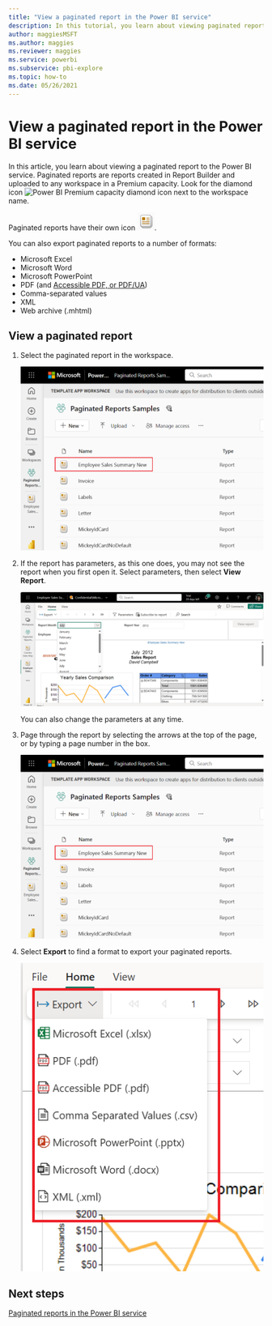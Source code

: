 ```yaml
---
title: "View a paginated report in the Power BI service"
description: In this tutorial, you learn about viewing paginated reports in the Power BI service.  
author: maggiesMSFT
ms.author: maggies
ms.reviewer: maggies
ms.service: powerbi
ms.subservice: pbi-explore
ms.topic: how-to
ms.date: 05/26/2021
---
```


# View a paginated report in the Power BI service

In this article, you learn about viewing a paginated report to the Power BI service. Paginated reports are reports created in Report Builder and uploaded to any  workspace in a Premium capacity. Look for the diamond icon ![Power BI Premium capacity diamond icon](media/paginated-reports-view-power-bi-service/premium-diamond.png) next to the workspace name. 

Paginated reports have their own icon ![Paginated report icon](media/paginated-reports-view-power-bi-service/power-bi-paginated-report-icon.png).

You can also export paginated reports to a number of formats: 

- Microsoft Excel
- Microsoft Word
- Microsoft PowerPoint
- PDF (and [Accessible PDF, or PDF/UA](../../report-server/rendering-extension-support.md))
- Comma-separated values
- XML
- Web archive (.mhtml)

## View a paginated report

1. Select the paginated report in the workspace.

    ![Paginated report in the Power BI service](media/paginated-reports-view-power-bi-service/power-bi-paginated-report-in-service.png)

2. If the report has parameters, as this one does, you may not see the report when you first open it. Select parameters, then select **View Report**. 

     ![Select parameters to view the report](media/paginated-reports-view-power-bi-service/power-bi-paginated-select-parameters.png)

    You can also change the parameters at any time.

1. Page through the report by selecting the arrows at the top of the page, or by typing a page number in the box.
    
   ![Page through the report](media/paginated-reports-view-power-bi-service/power-bi-paginated-page-thru-report.png)

4. Select **Export** to find a format to export your paginated reports.

    ![Select an export format](media/paginated-reports-view-power-bi-service/power-bi-paginated-export.png)


## Next steps

[Paginated reports in the Power BI service](end-user-paginated-report.md)
